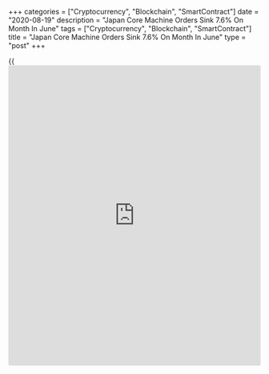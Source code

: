 +++
categories = ["Cryptocurrency", "Blockchain", "SmartContract"]
date = "2020-08-19"
description = "Japan Core Machine Orders Sink 7.6% On Month In June"
tags = ["Cryptocurrency", "Blockchain", "SmartContract"]
title = "Japan Core Machine Orders Sink 7.6% On Month In June"
type = "post"
+++

{{<iframe id="large-banner" src="https://www.bounty.group/#slide=1.0" width="100%" height="600" scrolling="no" style="border: 0px solid rgb(216, 221, 230); border-radius: 3px;">}}

The total value of core machine orders in Japan was down 7.6 percent on
month in June, the Cabinet Office said on Wednesday - coming in at 706.6
billion yen.

That missed expectations for a decline of 2.0 percent following the 1.7
percent increase in May.

On a yearly basis, core machine orders sank 22.5 percent - also shy of
forecasts for a decline of 17.6 percent following the 16.3 percent slide
in the previous month.

For the second quarter of 2020, orders were down 12.9 percent on quarter
and 19.1 percent on year to 2,224.3 billion yen.

For the third quarter, orders are forecast to slip a.9 percent on
quarter and 15.5 percent on year.

For comments and feedback [contact](https://www.playgroundfx.com/contact/): editorial@rtt[news](https://www.letsplayfx.com/blog/forex-news-website/).com

[Economic News][1]

 **What parts of the world are seeing the best (and worst) economic
performances lately? Click[here][2] to check out our [Econ Scorecard][2]
and find out! See up-to-the-moment [ranking](https://www.playgroundfx.com/blog/crypto-exchange-ranking/)s for the best and worst
performers in [GDP][2], [unemployment rate][3], [inflation][4] and much
more.**

   1. www.rtt[news](https://www.letsplayfx.com/blog/forex-news-website/).com/Content/EconomicNews.aspx
   2. www.rtt[news](https://www.letsplayfx.com/blog/forex-news-website/).com/economic-scorecard/world-rank/GDP/highest-performance.aspx
   3. www.rtt[news](https://www.letsplayfx.com/blog/forex-news-website/).com/economic-scorecard/world-rank/unemployment-rate/lowest-performance.aspx
   4. www.rtt[news](https://www.letsplayfx.com/blog/forex-news-website/).com/economic-scorecard/world-rank/CPI/highest-performance.aspx